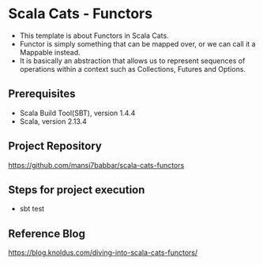 # Scala Cats - Functors

- This template is about Functors in Scala Cats. 
- Functor is simply something that can be mapped over, or we can call it a Mappable instead.
- It is basically an abstraction that allows us to
represent sequences of operations within a context such as Collections, Futures and Options. 

## Prerequisites

- Scala Build Tool(SBT), version 1.4.4
- Scala, version 2.13.4

## Project Repository

https://github.com/mansi7babbar/scala-cats-functors

## Steps for project execution

- sbt test

## Reference Blog

https://blog.knoldus.com/diving-into-scala-cats-functors/
